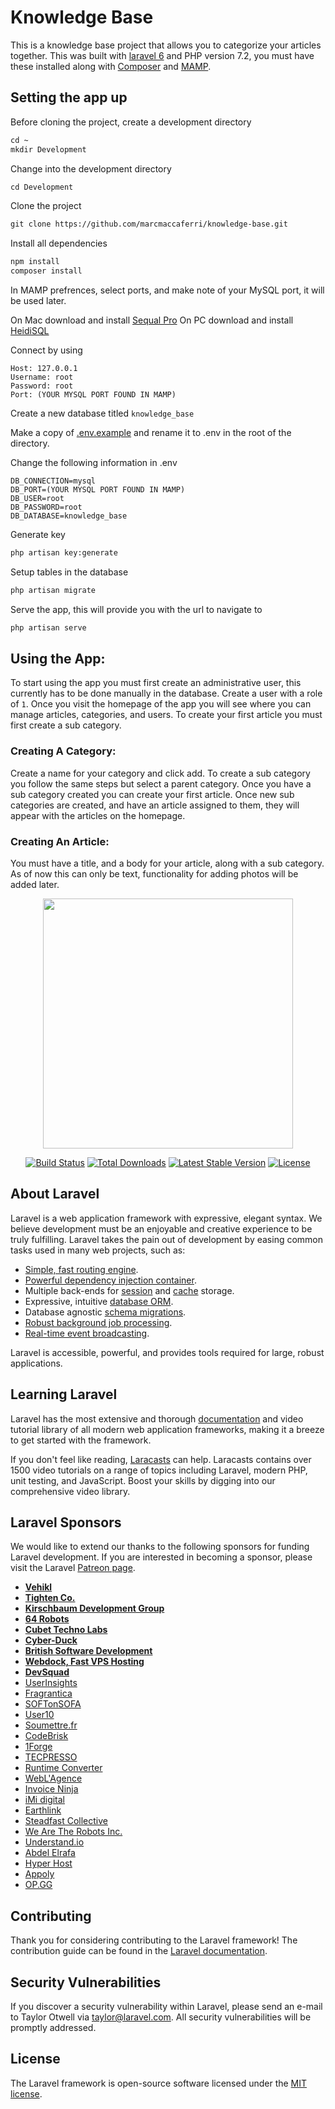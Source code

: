 # Knowledge Base

This is a knowledge base project that allows you to categorize your articles together. This was built with <a href="https://laravel.com/docs/5.8/installation" target="_blank">laravel 6</a> and PHP version 7.2, you must have these installed along with <a href="https://getcomposer.org/" target="_blank">Composer</a> and <a href="https://www.mamp.info/en/downloads/" target="_blank">MAMP</a>.

## Setting the app up
Before cloning the project, create a development directory 
```html
cd ~
mkdir Development
```
Change into the development directory
```html
cd Development
```
Clone the project
```html
git clone https://github.com/marcmaccaferri/knowledge-base.git
```
Install all dependencies 
```html 
npm install
composer install
```

In MAMP prefrences, select ports, and make note of your MySQL port, it will be used later.

On Mac download and install <a href="https://www.sequelpro.com" target="_blank">Sequal Pro</a>
On PC download and install <a href="https://www.heidisql.com/download.php" target="_blank">HeidiSQL</a>

Connect by using

    
    Host: 127.0.0.1
    Username: root
    Password: root
    Port: (YOUR MYSQL PORT FOUND IN MAMP)
    

Create a new database titled ```knowledge_base```

Make a copy of <a href="https://github.com/laravel/laravel/blob/master/.env.example" target="_blank">.env.example</a> and rename it to .env in the root of the directory. 

Change the following information in .env

    
    DB_CONNECTION=mysql
    DB_PORT=(YOUR MYSQL PORT FOUND IN MAMP)
    DB_USER=root
    DB_PASSWORD=root
    DB_DATABASE=knowledge_base
    

Generate key
```html
php artisan key:generate
```

Setup tables in the database
```html
php artisan migrate
```

Serve the app, this will provide you with the url to navigate to
```html 
php artisan serve
```


## Using the App:
To start using the app you must first create an administrative user, this currently has to be done manually in the database. Create a user with a role of ```1```. Once you visit the homepage of the app you will see where you can manage articles, categories, and users. To create your first article you must first create a sub category. 

### Creating A Category:
Create a name for your category and click add. To create a sub category you follow the same steps but select a parent category. Once you have a sub category created you can create your first article. Once new sub categories are created, and have an article assigned to them, they will appear with the articles on the homepage.

### Creating An Article: 
You must have a title, and a body for your article, along with a sub category. As of now this can only be text, functionality for adding photos will be added later. 








<p align="center"><img src="https://res.cloudinary.com/dtfbvvkyp/image/upload/v1566331377/laravel-logolockup-cmyk-red.svg" width="400"></p>

<p align="center">
<a href="https://travis-ci.org/laravel/framework"><img src="https://travis-ci.org/laravel/framework.svg" alt="Build Status"></a>
<a href="https://packagist.org/packages/laravel/framework"><img src="https://poser.pugx.org/laravel/framework/d/total.svg" alt="Total Downloads"></a>
<a href="https://packagist.org/packages/laravel/framework"><img src="https://poser.pugx.org/laravel/framework/v/stable.svg" alt="Latest Stable Version"></a>
<a href="https://packagist.org/packages/laravel/framework"><img src="https://poser.pugx.org/laravel/framework/license.svg" alt="License"></a>
</p>

## About Laravel

Laravel is a web application framework with expressive, elegant syntax. We believe development must be an enjoyable and creative experience to be truly fulfilling. Laravel takes the pain out of development by easing common tasks used in many web projects, such as:

- [Simple, fast routing engine](https://laravel.com/docs/routing).
- [Powerful dependency injection container](https://laravel.com/docs/container).
- Multiple back-ends for [session](https://laravel.com/docs/session) and [cache](https://laravel.com/docs/cache) storage.
- Expressive, intuitive [database ORM](https://laravel.com/docs/eloquent).
- Database agnostic [schema migrations](https://laravel.com/docs/migrations).
- [Robust background job processing](https://laravel.com/docs/queues).
- [Real-time event broadcasting](https://laravel.com/docs/broadcasting).

Laravel is accessible, powerful, and provides tools required for large, robust applications.

## Learning Laravel

Laravel has the most extensive and thorough [documentation](https://laravel.com/docs) and video tutorial library of all modern web application frameworks, making it a breeze to get started with the framework.

If you don't feel like reading, [Laracasts](https://laracasts.com) can help. Laracasts contains over 1500 video tutorials on a range of topics including Laravel, modern PHP, unit testing, and JavaScript. Boost your skills by digging into our comprehensive video library.

## Laravel Sponsors

We would like to extend our thanks to the following sponsors for funding Laravel development. If you are interested in becoming a sponsor, please visit the Laravel [Patreon page](https://patreon.com/taylorotwell).

- **[Vehikl](https://vehikl.com/)**
- **[Tighten Co.](https://tighten.co)**
- **[Kirschbaum Development Group](https://kirschbaumdevelopment.com)**
- **[64 Robots](https://64robots.com)**
- **[Cubet Techno Labs](https://cubettech.com)**
- **[Cyber-Duck](https://cyber-duck.co.uk)**
- **[British Software Development](https://www.britishsoftware.co)**
- **[Webdock, Fast VPS Hosting](https://www.webdock.io/en)**
- **[DevSquad](https://devsquad.com)**
- [UserInsights](https://userinsights.com)
- [Fragrantica](https://www.fragrantica.com)
- [SOFTonSOFA](https://softonsofa.com/)
- [User10](https://user10.com)
- [Soumettre.fr](https://soumettre.fr/)
- [CodeBrisk](https://codebrisk.com)
- [1Forge](https://1forge.com)
- [TECPRESSO](https://tecpresso.co.jp/)
- [Runtime Converter](http://runtimeconverter.com/)
- [WebL'Agence](https://weblagence.com/)
- [Invoice Ninja](https://www.invoiceninja.com)
- [iMi digital](https://www.imi-digital.de/)
- [Earthlink](https://www.earthlink.ro/)
- [Steadfast Collective](https://steadfastcollective.com/)
- [We Are The Robots Inc.](https://watr.mx/)
- [Understand.io](https://www.understand.io/)
- [Abdel Elrafa](https://abdelelrafa.com)
- [Hyper Host](https://hyper.host)
- [Appoly](https://www.appoly.co.uk)
- [OP.GG](https://op.gg)

## Contributing

Thank you for considering contributing to the Laravel framework! The contribution guide can be found in the [Laravel documentation](https://laravel.com/docs/contributions).

## Security Vulnerabilities

If you discover a security vulnerability within Laravel, please send an e-mail to Taylor Otwell via [taylor@laravel.com](mailto:taylor@laravel.com). All security vulnerabilities will be promptly addressed.

## License

The Laravel framework is open-source software licensed under the [MIT license](https://opensource.org/licenses/MIT).
